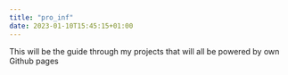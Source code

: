```yaml
---
title: "pro_inf"
date: 2023-01-10T15:45:15+01:00
---
```


This will be the guide through my projects that will all be powered by own Github pages
